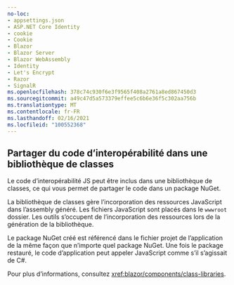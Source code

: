 ```yaml
---
no-loc:
- appsettings.json
- ASP.NET Core Identity
- cookie
- Cookie
- Blazor
- Blazor Server
- Blazor WebAssembly
- Identity
- Let's Encrypt
- Razor
- SignalR
ms.openlocfilehash: 378c74c930f6e3f9565f408a2761a8ed867450d3
ms.sourcegitcommit: a49c47d5a573379effee5c6b6e36f5c302aa756b
ms.translationtype: MT
ms.contentlocale: fr-FR
ms.lasthandoff: 02/16/2021
ms.locfileid: "100552368"
---
```

## <a name="share-interop-code-in-a-class-library"></a>Partager du code d’interopérabilité dans une bibliothèque de classes

Le code d’interopérabilité JS peut être inclus dans une bibliothèque de classes, ce qui vous permet de partager le code dans un package NuGet.

La bibliothèque de classes gère l’incorporation des ressources JavaScript dans l’assembly généré. Les fichiers JavaScript sont placés dans le `wwwroot` dossier. Les outils s’occupent de l’incorporation des ressources lors de la génération de la bibliothèque.

Le package NuGet créé est référencé dans le fichier projet de l’application de la même façon que n’importe quel package NuGet. Une fois le package restauré, le code d’application peut appeler JavaScript comme s’il s’agissait de C#.

Pour plus d’informations, consultez <xref:blazor/components/class-libraries>.
